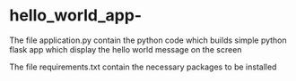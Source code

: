 # hello_world_app-


The file application.py contain the python code which builds simple python flask app which display the hello world message on the screen

The file requirements.txt contain the necessary packages to be installed

